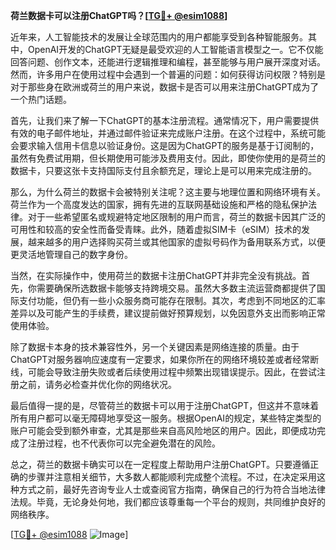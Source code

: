 **荷兰数据卡可以注册ChatGPT吗？[[TG💪+ @esim1088](https://t.me/s/esim1088)]**

近年来，人工智能技术的发展让全球范围内的用户都能享受到各种智能服务。其中，OpenAI开发的ChatGPT无疑是最受欢迎的人工智能语言模型之一。它不仅能回答问题、创作文本，还能进行逻辑推理和编程，甚至能够与用户展开深度对话。然而，许多用户在使用过程中会遇到一个普遍的问题：如何获得访问权限？特别是对于那些身在欧洲或荷兰的用户来说，数据卡是否可以用来注册ChatGPT成为了一个热门话题。

首先，让我们来了解一下ChatGPT的基本注册流程。通常情况下，用户需要提供有效的电子邮件地址，并通过邮件验证来完成账户注册。在这个过程中，系统可能会要求输入信用卡信息以验证身份。这是因为ChatGPT的服务是基于订阅制的，虽然有免费试用期，但长期使用可能涉及费用支付。因此，即使你使用的是荷兰的数据卡，只要这张卡支持国际支付且余额充足，理论上是可以用来完成注册的。

那么，为什么荷兰的数据卡会被特别关注呢？这主要与地理位置和网络环境有关。荷兰作为一个高度发达的国家，拥有先进的互联网基础设施和严格的隐私保护法律。对于一些希望匿名或规避特定地区限制的用户而言，荷兰的数据卡因其广泛的可用性和较高的安全性而备受青睐。此外，随着虚拟SIM卡（eSIM）技术的发展，越来越多的用户选择购买荷兰或其他国家的虚拟号码作为备用联系方式，以便更灵活地管理自己的数字身份。

当然，在实际操作中，使用荷兰的数据卡注册ChatGPT并非完全没有挑战。首先，你需要确保所选数据卡能够支持跨境交易。虽然大多数主流运营商都提供了国际支付功能，但仍有一些小众服务商可能存在限制。其次，考虑到不同地区的汇率差异以及可能产生的手续费，建议提前做好预算规划，以免因意外支出而影响正常使用体验。

除了数据卡本身的技术兼容性外，另一个关键因素是网络连接的质量。由于ChatGPT对服务器响应速度有一定要求，如果你所在的网络环境较差或者经常断线，可能会导致注册失败或者后续使用过程中频繁出现错误提示。因此，在尝试注册之前，请务必检查并优化你的网络状况。

最后值得一提的是，尽管荷兰的数据卡可以用于注册ChatGPT，但这并不意味着所有用户都可以毫无障碍地享受这一服务。根据OpenAI的规定，某些特定类型的账户可能会受到额外审查，尤其是那些来自高风险地区的用户。因此，即便成功完成了注册过程，也不代表你可以完全避免潜在的风险。

总之，荷兰的数据卡确实可以在一定程度上帮助用户注册ChatGPT。只要遵循正确的步骤并注意相关细节，大多数人都能顺利完成整个流程。不过，在决定采用这种方式之前，最好先咨询专业人士或查阅官方指南，确保自己的行为符合当地法律法规。毕竟，无论身处何地，我们都应该尊重每一个平台的规则，共同维护良好的网络秩序。

[[TG💪+ @esim1088](https://t.me/s/esim1088) ![Image](https://i.postimg.cc/4NQfJmqS/Snipaste-2025-05-13-00-14-12.png)]
